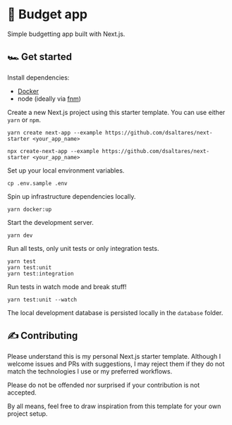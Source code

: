# 💸 Budget app

Simple budgetting app built with Next.js.

## 🏎️ Get started

Install dependencies:

- [Docker](https://www.docker.com/)
- node (ideally via [fnm](https://github.com/Schniz/fnm))

Create a new Next.js project using this starter template. You can use either `yarn` or `npm`.

```
yarn create next-app --example https://github.com/dsaltares/next-starter <your_app_name>
```

```
npx create-next-app --example https://github.com/dsaltares/next-starter <your_app_name>
```

Set up your local environment variables.

```
cp .env.sample .env
```

Spin up infrastructure dependencies locally.

```
yarn docker:up
```

Start the development server.

```
yarn dev
```

Run all tests, only unit tests or only integration tests.

```
yarn test
yarn test:unit
yarn test:integration
```

Run tests in watch mode and break stuff!

```
yarn test:unit --watch
```

The local development database is persisted locally in the `database` folder.

## ✍️ Contributing

Please understand this is my personal Next.js starter template. Although I welcome issues and PRs with suggestions, I may reject them if they do not match the technologies I use or my preferred workflows.

Please do not be offended nor surprised if your contribution is not accepted.

By all means, feel free to draw inspiration from this template for your own project setup.
